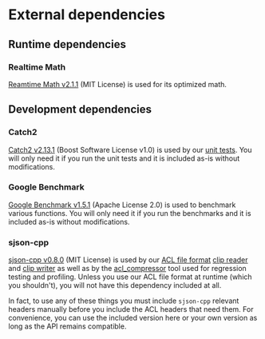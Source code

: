 # External dependencies

## Runtime dependencies

### Realtime Math

[Reamtime Math v2.1.1](https://github.com/nfrechette/rtm/releases/tag/v2.1.1) (MIT License) is used for its optimized math.

## Development dependencies

### Catch2

[Catch2 v2.13.1](https://github.com/catchorg/Catch2/releases/tag/v2.13.1) (Boost Software License v1.0) is used by our [unit tests](../tests). You will only need it if you run the unit tests and it is included as-is without modifications.

### Google Benchmark

[Google Benchmark v1.5.1](https://github.com/google/benchmark/releases/tag/v1.5.1) (Apache License 2.0) is used to benchmark various functions. You will only need it if you run the benchmarks and it is included as-is without modifications.

### sjson-cpp

[sjson-cpp v0.8.0](https://github.com/nfrechette/sjson-cpp/releases/tag/v0.8.0) (MIT License) is used by our [ACL file format](../docs/the_acl_file_format.md) [clip reader](../includes/acl/io/clip_reader.h) and [clip writer](../includes/acl/io/clip_writer.h) as well as by the [acl_compressor](../tools/acl_compressor) tool used for regression testing and profiling. Unless you use our ACL file format at runtime (which you shouldn't), you will not have this dependency included at all.

In fact, to use any of these things you must include `sjson-cpp` relevant headers manually before you include the ACL headers that need them. For convenience, you can use the included version here or your own version as long as the API remains compatible.
